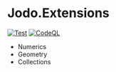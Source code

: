 Jodo.Extensions
===============
[![Test](https://github.com/JosephJShort/Jodo.Extensions/actions/workflows/tests.yml/badge.svg)](https://github.com/JosephJShort/Jodo.Extensions/actions/workflows/tests.yml) [![CodeQL](https://github.com/JosephJShort/Jodo.Extensions/actions/workflows/codeql-analysis.yml/badge.svg)](https://github.com/JosephJShort/Jodo.Extensions/actions/workflows/codeql-analysis.yml)

* Numerics
* Geometry
* Collections
